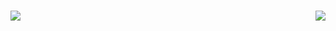 <h1>
    <img align="center" src="https://readme-typing-svg.herokuapp.com?font=Garamond&weight=700&size=40&pause=1000&color=F7F423&random=false&width=435&lines=Hello+folk...;Praveen+here..." /><img align="right" src="https://user-images.githubusercontent.com/74038190/214644152-52f47eb3-5e31-4f47-8758-05c9468d5596.gif" />
</h1>
